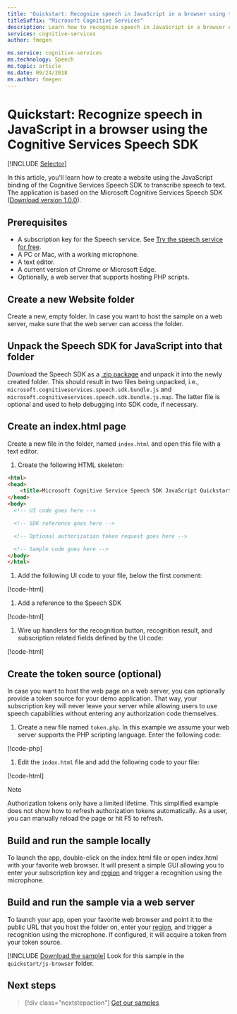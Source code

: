```yaml
---
title: 'Quickstart: Recognize speech in JavaScript in a browser using the Cognitive Services Speech SDK'
titleSuffix: "Microsoft Cognitive Services"
description: Learn how to recognize speech in JavaScript in a browser using the Cognitive Services Speech SDK
services: cognitive-services
author: fmegen

ms.service: cognitive-services
ms.technology: Speech
ms.topic: article
ms.date: 09/24/2018
ms.author: fmegen
---
```


# Quickstart: Recognize speech in JavaScript in a browser using the Cognitive Services Speech SDK

[!INCLUDE [Selector](../../../includes/cognitive-services-speech-service-quickstart-selector.md)]

In this article, you'll learn how to create a website using the JavaScript binding of the Cognitive Services Speech SDK to transcribe speech to text.
The application is based on the Microsoft Cognitive Services Speech SDK ([Download version 1.0.0](https://aka.ms/csspeech/jsbrowserpackage)).

## Prerequisites

* A subscription key for the Speech service. See [Try the speech service for free](get-started.md).
* A PC or Mac, with a working microphone.
* A text editor.
* A current version of Chrome or Microsoft Edge.
* Optionally, a web server that supports hosting PHP scripts.

## Create a new Website folder

Create a new, empty folder. In case you want to host the sample on a web server, make sure that the web server can access the folder.

## Unpack the Speech SDK for JavaScript into that folder

Download the Speech SDK as a [.zip package](https://aka.ms/csspeech/jsbrowserpackage) and unpack it into the newly created folder. This should result in two files being unpacked, i.e., `microsoft.cognitiveservices.speech.sdk.bundle.js` and `microsoft.cognitiveservices.speech.sdk.bundle.js.map`.
The latter file is optional and used to help debugging into SDK code, if necessary.

## Create an index.html page

Create a new file in the folder, named `index.html` and open this file with a text editor.

1. Create the following HTML skeleton:

  ```html
  <html>
  <head>
      <title>Microsoft Cognitive Service Speech SDK JavaScript Quickstart</title>
  </head>
  <body>
    <!-- UI code goes here -->

    <!-- SDK reference goes here -->

    <!-- Optional authorization token request goes here -->

    <!-- Sample code goes here -->
  </body>
  </html>
  ```

1. Add the following UI code to your file, below the first comment:

  [!code-html[](~/samples-cognitive-services-speech-sdk/quickstart/js-browser/index.html#uidiv)]

1. Add a reference to the Speech SDK

  [!code-html[](~/samples-cognitive-services-speech-sdk/quickstart/js-browser/index.html#speechsdkref)]

1. Wire up handlers for the recognition button, recognition result, and subscription related fields defined by the UI code:

  [!code-html[](~/samples-cognitive-services-speech-sdk/quickstart/js-browser/index.html#quickstartcode)]

## Create the token source (optional)

In case you want to host the web page on a web server, you can optionally provide a token source for your demo application.
That way, your subscription key will never leave your server while allowing users to use speech capabilities without entering any authorization code themselves.

1. Create a new file named `token.php`. In this example we assume your web server supports the PHP scripting language. Enter the following code:

  [!code-php[](~/samples-cognitive-services-speech-sdk/quickstart/js-browser/token.php)]

1. Edit the `index.html` file and add the following code to your file:

  [!code-html[](~/samples-cognitive-services-speech-sdk/quickstart/js-browser/index.html#authorizationfunction)]

> [!NOTE]
> Authorization tokens only have a limited lifetime.
> This simplified example does not show how to refresh authorization tokens automatically. As a user, you can manually reload the page or hit F5 to refresh.

## Build and run the sample locally

To launch the app, double-click on the index.html file or open index.html with your favorite web browser. It will present a simple GUI allowing you to enter your subscription key and [region](regions.md) and trigger a recognition using the microphone.

## Build and run the sample via a web server

To launch your app, open your favorite web browser and point it to the public URL that you host the folder on, enter your [region](regions.md), and trigger a recognition using the microphone. If configured, it will acquire a token from your token source.

[!INCLUDE [Download the sample](../../../includes/cognitive-services-speech-service-speech-sdk-sample-download-h2.md)]
Look for this sample in the `quickstart/js-browser` folder.

## Next steps

> [!div class="nextstepaction"]
> [Get our samples](speech-sdk.md#get-the-samples)

